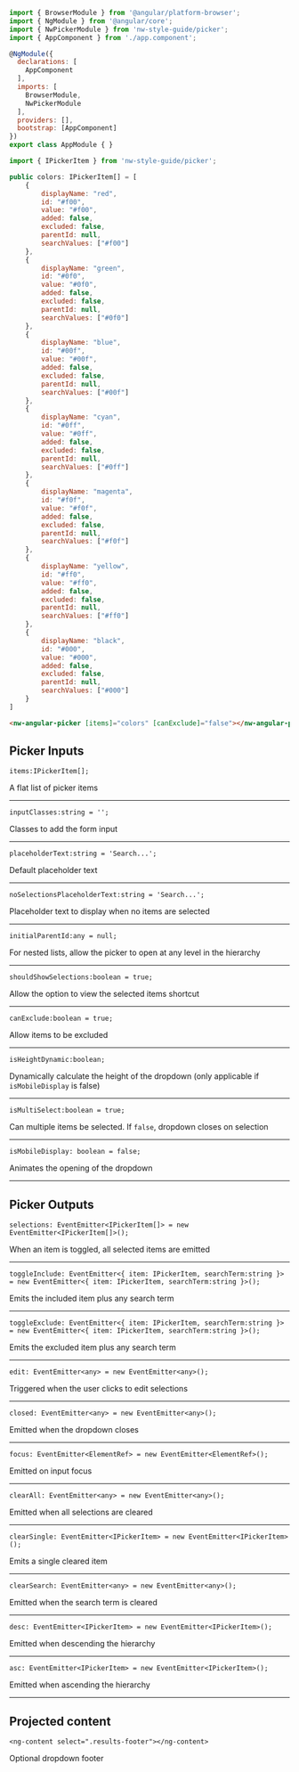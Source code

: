 ```javascript
import { BrowserModule } from '@angular/platform-browser';
import { NgModule } from '@angular/core';
import { NwPickerModule } from 'nw-style-guide/picker';
import { AppComponent } from './app.component';

@NgModule({
  declarations: [
    AppComponent
  ],
  imports: [
    BrowserModule,
    NwPickerModule
  ],
  providers: [],
  bootstrap: [AppComponent]
})
export class AppModule { }
```

```javascript
import { IPickerItem } from 'nw-style-guide/picker';

public colors: IPickerItem[] = [
    {
        displayName: "red",
        id: "#f00",
        value: "#f00",
        added: false,
        excluded: false,
        parentId: null,
        searchValues: ["#f00"]
    },
    {
        displayName: "green",
        id: "#0f0",
        value: "#0f0",
        added: false,
        excluded: false,
        parentId: null,
        searchValues: ["#0f0"]
    },
    {
        displayName: "blue",
        id: "#00f",
        value: "#00f",
        added: false,
        excluded: false,
        parentId: null,
        searchValues: ["#00f"]
    },
    {
        displayName: "cyan",
        id: "#0ff",
        value: "#0ff",
        added: false,
        excluded: false,
        parentId: null,
        searchValues: ["#0ff"]
    },
    {
        displayName: "magenta",
        id: "#f0f",
        value: "#f0f",
        added: false,
        excluded: false,
        parentId: null,
        searchValues: ["#f0f"]
    },
    {
        displayName: "yellow",
        id: "#ff0",
        value: "#ff0",
        added: false,
        excluded: false,
        parentId: null,
        searchValues: ["#ff0"]
    },
    {
        displayName: "black",
        id: "#000",
        value: "#000",
        added: false,
        excluded: false,
        parentId: null,
        searchValues: ["#000"]
    }
]
```

```html
<nw-angular-picker [items]="colors" [canExclude]="false"></nw-angular-picker>
```

## Picker Inputs

`items:IPickerItem[];`

A flat list of picker items

----


`inputClasses:string = '';`

Classes to add the form input

----

`placeholderText:string = 'Search...';`

Default placeholder text

----

`noSelectionsPlaceholderText:string = 'Search...';`

Placeholder text to display when no items are selected

----

`initialParentId:any = null;`

For nested lists, allow the picker to open at any level in the hierarchy

----

`shouldShowSelections:boolean = true;`

Allow the option to view the selected items shortcut

----

`canExclude:boolean = true;`

Allow items to be excluded

----

`isHeightDynamic:boolean;`

Dynamically calculate the height of the dropdown (only applicable if `isMobileDisplay` is false)

----

`isMultiSelect:boolean = true;`

Can multiple items be selected. If `false`, dropdown closes on selection

----

`isMobileDisplay: boolean = false;`

Animates the opening of the dropdown

----


## Picker Outputs

`selections: EventEmitter<IPickerItem[]> = new EventEmitter<IPickerItem[]>();`

When an item is toggled, all selected items are emitted

----
`toggleInclude: EventEmitter<{ item: IPickerItem, searchTerm:string }> = new EventEmitter<{ item: IPickerItem, searchTerm:string }>();`

Emits the included item plus any search term

----
`toggleExclude: EventEmitter<{ item: IPickerItem, searchTerm:string }> = new EventEmitter<{ item: IPickerItem, searchTerm:string }>();`

Emits the excluded item plus any search term

----
`edit: EventEmitter<any> = new EventEmitter<any>();`

Triggered when the user clicks to edit selections

----
`closed: EventEmitter<any> = new EventEmitter<any>();`

Emitted when the dropdown closes

----
`focus: EventEmitter<ElementRef> = new EventEmitter<ElementRef>();`

Emitted on input focus

----
`clearAll: EventEmitter<any> = new EventEmitter<any>();`

Emitted when all selections are cleared

----
`clearSingle: EventEmitter<IPickerItem> = new EventEmitter<IPickerItem>();`

Emits a single cleared item

----
`clearSearch: EventEmitter<any> = new EventEmitter<any>();`

Emitted when the search term is cleared

----
`desc: EventEmitter<IPickerItem> = new EventEmitter<IPickerItem>();`

Emitted when descending the hierarchy

----
`asc: EventEmitter<IPickerItem> = new EventEmitter<IPickerItem>();`

Emitted when ascending the hierarchy

----

## Projected content

`<ng-content select=".results-footer"></ng-content>`

Optional dropdown footer
